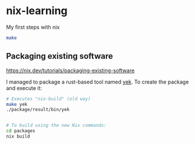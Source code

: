 # nix-learning

My first steps with nix

```sh
make
```

## Packaging existing software

https://nix.dev/tutorials/packaging-existing-software

I managed to package a rust-based tool named [yek](https://github.com/bodo-run/yek/tree/main). To create the package and execute it:

```sh
# Executes "nix-build" (old way)
make yek
./package/result/bin/yek


# To build using the new Nix commands:
cd packages
nix build
```
